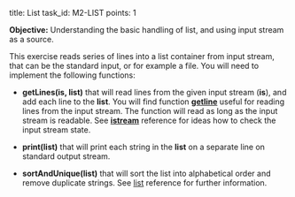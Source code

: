 title: List
task_id: M2-LIST
points: 1


**Objective:** Understanding the basic handling of list, and using input
stream as a source.

This exercise reads series of lines into a list container from input
stream, that can be the standard input, or for example a file. You
will need to implement the following functions:

  * **getLines(is, list)** that will read lines from the given input
  stream (**is**), and add each line to the **list**. You will find
  function **[getline](http://www.cplusplus.com/reference/string/string/getline/?kw=getline)**
  useful for reading lines from the input stream. The function will
  read as long as the input stream is readable. See **[istream]()**
  reference for ideas how to check the input stream state.

  * **print(list)** that will print each string in the **list** on a
  separate line on standard output stream.

  * **sortAndUnique(list)** that will sort the list into alphabetical
  order and remove duplicate strings. See [list] reference for further
  information.

[list]: http://www.cplusplus.com/reference/list/list/?kw=list
